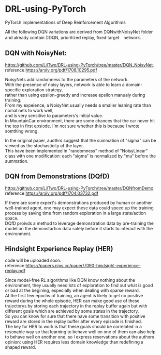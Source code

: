 # DRL-using-PyTorch
PyTorch implementations of Deep Reinforcement Algorithms

All the following DQN variations are derived from DQNwithNoisyNet folder and already contain DDQN, prioritized replay, fixed target　network.

## DQN with NoisyNet:  
https://github.com/LilTwo/DRL-using-PyTorch/tree/master/DQN_NoisyNet.  
reference:https://arxiv.org/pdf/1706.10295.pdf

NoisyNets add randomness to the parameters of the network.  
With the presence of noisy layers, network is able to learn a domain-specific exploration strategy,  
rather than using epsilon-greedy and increase epsilon manualy during training.  
From my expeience, a NoisyNet usually needs a smaller leaning rate than nomal nets to work well,  
and is very sensitive to parameters's initial value.  
In MountainCar environment, there are some chances that the car never hit the top in first epsiode. 
I'm not sure whether this is because I wrote somthing wrong.

In the original paper, auothrs suggest that the summation of "sigma" can be viewed as the stochasticity of the layer.  
This have been implemented in "randomness" method of "NoisyLinear" class with one modification: each "sigma" is normalized by "mu" before the summation.  

## DQN from Demonstrations (DQfD)
https://github.com/LilTwo/DRL-using-PyTorch/tree/master/DQNfromDemo  
reference:https://arxiv.org/pdf/1704.03732.pdf

If there are some expert's demonstrations produced by human or another well-trained agent, one may expect these data could speed up the training process by saving time from random exploration in a large state/action space.   
DQfD proivds a method to leverage demonstration data by pre-training the model on the demonstartion data solely before it starts to interact with the environment.  

## Hindsight Experience Replay (HER)
code will be uploaded soon.  
reference:https://papers.nips.cc/paper/7090-hindsight-experience-replay.pdf

Since model-free RL algorithms like DQN know nothing about the environment, they usually need lots of exploration to find out what is good or bad at the begining, especially when dealing with sparse reward.  
At the first few epochs of training, an agent is likely to get no positive reward during the whole episode, HER can make good use of these trajectorys by storing each trajectory in the replay buffer again but with different goals which are achieved by some states in the trajectory.    
So you can know for sure that there have some transition with positive reward are stored in the replay buffer after every episode is finished.  
The key for HER to work is that these goals should be correlated in a resonable way so that learning to behave well on one of them can also help to behave well on another one, so I express reservations about the authors opinion: using HER requires less domain knowledge than redefining a shaped reward.

